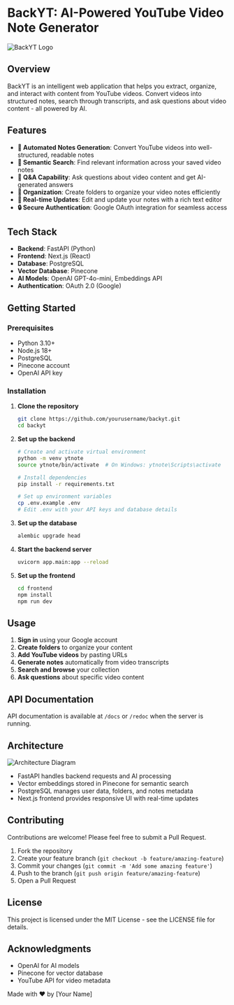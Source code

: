 # BackYT: AI-Powered YouTube Video Note Generator

<img alt="BackYT Logo" src="https://via.placeholder.com/150?text=BackYT">

## Overview
BackYT is an intelligent web application that helps you extract, organize, and interact with content from YouTube videos. Convert videos into structured notes, search through transcripts, and ask questions about video content - all powered by AI.

## Features
* **📝 Automated Notes Generation**: Convert YouTube videos into well-structured, readable notes
* **🔎 Semantic Search**: Find relevant information across your saved video notes
* **💬 Q&A Capability**: Ask questions about video content and get AI-generated answers
* **📂 Organization**: Create folders to organize your video notes efficiently
* **🔄 Real-time Updates**: Edit and update your notes with a rich text editor
* **🔒 Secure Authentication**: Google OAuth integration for seamless access

## Tech Stack
* **Backend**: FastAPI (Python)
* **Frontend**: Next.js (React)
* **Database**: PostgreSQL
* **Vector Database**: Pinecone
* **AI Models**: OpenAI GPT-4o-mini, Embeddings API
* **Authentication**: OAuth 2.0 (Google)

## Getting Started
### Prerequisites
* Python 3.10+
* Node.js 18+
* PostgreSQL
* Pinecone account
* OpenAI API key

### Installation
1. **Clone the repository**
   ```bash
   git clone https://github.com/yourusername/backyt.git
   cd backyt
   ```

2. **Set up the backend**
   ```bash
   # Create and activate virtual environment
   python -m venv ytnote
   source ytnote/bin/activate  # On Windows: ytnote\Scripts\activate
   
   # Install dependencies
   pip install -r requirements.txt
   
   # Set up environment variables
   cp .env.example .env
   # Edit .env with your API keys and database details
   ```

3. **Set up the database**
   ```bash
   alembic upgrade head
   ```

4. **Start the backend server**
   ```bash
   uvicorn app.main:app --reload
   ```

5. **Set up the frontend**
   ```bash
   cd frontend
   npm install
   npm run dev
   ```

## Usage
1. **Sign in** using your Google account
2. **Create folders** to organize your content
3. **Add YouTube videos** by pasting URLs
4. **Generate notes** automatically from video transcripts
5. **Search and browse** your collection
6. **Ask questions** about specific video content

## API Documentation
API documentation is available at `/docs` or `/redoc` when the server is running.

## Architecture

<img alt="Architecture Diagram" src="https://via.placeholder.com/800x400?text=Architecture+Diagram">

* FastAPI handles backend requests and AI processing
* Vector embeddings stored in Pinecone for semantic search
* PostgreSQL manages user data, folders, and notes metadata
* Next.js frontend provides responsive UI with real-time updates

## Contributing
Contributions are welcome! Please feel free to submit a Pull Request.
1. Fork the repository
2. Create your feature branch (`git checkout -b feature/amazing-feature`)
3. Commit your changes (`git commit -m 'Add some amazing feature'`)
4. Push to the branch (`git push origin feature/amazing-feature`)
5. Open a Pull Request

## License
This project is licensed under the MIT License - see the LICENSE file for details.

## Acknowledgments
* OpenAI for AI models
* Pinecone for vector database
* YouTube API for video metadata

Made with ❤️ by [Your Name]